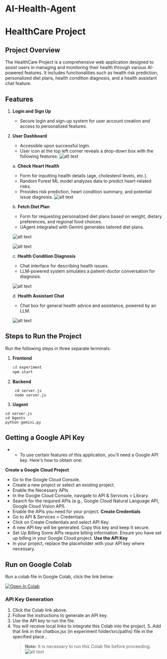 # AI-Health-Agent

# HealthCare Project

## Project Overview

The HealthCare Project is a comprehensive web application designed to assist users in managing and monitoring their health through various AI-powered features. It includes functionalities such as health risk prediction, personalized diet plans, health condition diagnosis, and a health assistant chat feature.

## Features

1. **Login and Sign Up**

   - Secure login and sign-up system for user account creation and access to personalized features.

2. **User Dashboard**

   - Accessible upon successful login.
   - User icon at the top left corner reveals a drop-down box with the following features:
     ![alt text](image.png)

   a. **Check Heart Health**

   - Form for inputting health details (age, cholesterol levels, etc.).
   - Random Forest ML model analyzes data to predict heart-related risks.
   - Provides risk prediction, heart condition summary, and potential issue diagnosis.
     ![alt text](image-1.png)

   b. **Fetch Diet Plan**

   - Form for requesting personalized diet plans based on weight, dietary preferences, and regional food choices.
   - UAgent integrated with Gemini generates tailored diet plans.

   ![alt text](image-2.png)

   ![alt text](image-3.png)

   c. **Health Condition Diagnosis**

   - Chat interface for describing health issues.
   - LLM-powered system simulates a patient-doctor conversation for diagnosis.

   ![alt text](image-4.png)

   d. **Health Assistant Chat**

   - Chat box for general health advice and assistance, powered by an LLM.

   ![alt text](image-5.png)

## Steps to Run the Project

Run the following steps in three separate terminals:

1. **Frontend**
   ```bash
   cd experiment
   npm start
   ```
2. **Backend**

   ```
    cd server.js
    node server.js

   ```

3. **Uagent**

```
cd server.js
cd Agents
python gemini.py
```

## Getting a Google API Key

- - To use certain features of this application, you'll need a Google API key. Here's how to obtain one:

**Create a Google Cloud Project**

- Go to the Google Cloud Console.
- Create a new project or select an existing project.
- Enable the Necessary APIs
- In the Google Cloud Console, navigate to API & Services > Library.
- Search for the required APIs (e.g., Google Cloud Natural Language API, Google Cloud Vision API).
- Enable the APIs you need for your project.
  **Create Credentials**
- Go to API & Services > Credentials.
- Click on Create Credentials and select API Key.
- A new API key will be generated. Copy this key and keep it secure.
- Set Up Billing
  Some APIs require billing information. Ensure you have set up billing in your Google Cloud project.
  **Use the API Key**
- In your project, replace the placeholder with your API key where necessary.

## Run on Google Colab

Run a colab file in Google Colab, click the link below:

[![Open In Colab](https://colab.research.google.com/assets/colab-badge.svg)](YOUR_COLAB_LINK_HERE)

### API Key Generation

1. Click the Colab link above.
2. Follow the instructions to generate an API key.
3. Use the API key to run the file.
4. You will receive local links to integrate this Colab into the project.
   5..Add that link in the chatbox.jsx (in experiment folder/src/paths) file in the specified place .
   > **Note:** It is necessary to run this Colab file before proceeding.
   > ![alt text](image-6.png)
